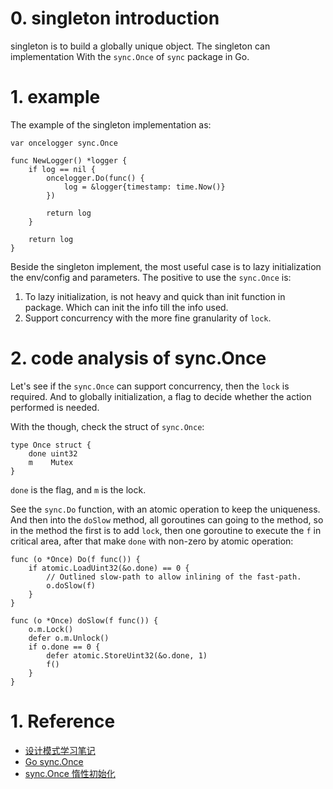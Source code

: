 # 0. singleton introduction
singleton is to build a globally unique object. The singleton can implementation With the `sync.Once` of `sync` package in Go. 

# 1. example
The example of the singleton implementation as:
```
var oncelogger sync.Once

func NewLogger() *logger {
	if log == nil {
		oncelogger.Do(func() {
			log = &logger{timestamp: time.Now()}
		})

		return log
	}

	return log
}
```

Beside the singleton implement, the most useful case is to lazy initialization the env/config and parameters. The positive to use the `sync.Once` is:
1. To lazy initialization, is not heavy and quick than init function in package. Which can init the info till the info used.
2. Support concurrency with the more fine granularity of `lock`.

# 2. code analysis of sync.Once
Let's see if the `sync.Once` can support concurrency, then the `lock` is required. And to globally initialization, a flag to decide whether the action performed is needed.

With the though, check the struct of `sync.Once`:
```
type Once struct {
	done uint32
	m    Mutex
}
```

`done` is the flag, and `m` is the lock.

See the `sync.Do` function, with an atomic operation to keep the uniqueness. And then into the `doSlow` method, all goroutines can going to the method, so in the method the first is to add `lock`, then one goroutine to execute the `f` in critical area, after that make `done` with non-zero by atomic operation:
```
func (o *Once) Do(f func()) {
	if atomic.LoadUint32(&o.done) == 0 {
		// Outlined slow-path to allow inlining of the fast-path.
		o.doSlow(f)
	}
}

func (o *Once) doSlow(f func()) {
	o.m.Lock()
	defer o.m.Unlock()
	if o.done == 0 {
		defer atomic.StoreUint32(&o.done, 1)
		f()
	}
}
```

# 1. Reference
- [设计模式学习笔记](https://www.cnblogs.com/xingzheanan/p/16091910.html)
- [Go sync.Once](https://geektutu.com/post/hpg-sync-once.html)
- [sync.Once 惰性初始化](https://books.studygolang.com/gopl-zh/ch9/ch9-05.html)
